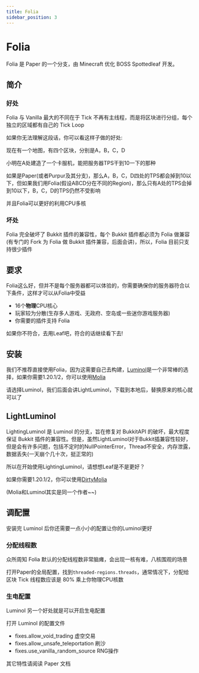 ```yaml
---
title: Folia
sidebar_position: 3
---
```


# Folia

Folia 是 Paper 的一个分支，由 Minecraft 优化 BOSS Spottedleaf 开发。

## 简介

### 好处

Folia 与 Vanilla 最大的不同在于 Tick 不再有主线程，而是将区块进行分组，每个独立的区域都有自己的 Tick Loop

如果你无法理解这段话，你可以看这样子做的好处:

现在有一个地图，有四个区块，分别是A，B，C，D

小明在A处建造了一个卡服机，能把服务器TPS干到10一下的那种

如果是Paper(或者Purpur及其分支)，那么A，B，C，D四处的TPS都会掉到10以下，但如果我们用Folia(假设ABCD分在不同的Region)，那么只有A处的TPS会掉到10以下，B，C，D的TPS仍然不受影响

并且Folia可以更好的利用CPU多核

### 坏处

Folia 完全破坏了 Bukkit 插件的兼容性，每个 Bukkit 插件都必须为 Folia 做兼容(有专门的 Fork 为 Folia 做 Bukkit 插件兼容，后面会讲)，所以，Folia 目前只支持很少插件

## 要求

Folia这么好，但并不是每个服务器都可以体验的，你需要确保你的服务器符合以下条件，这样才可以从Folia中受益

* 16个**物理**CPU核心
* 玩家较为分散(生存多人游戏、无政府、空岛或一些迷你游戏服务器)
* 你需要的插件支持 Folia

如果你不符合，去用Leaf吧，符合的话继续看下去!

## 安装

我们不推荐直接使用Folia，因为这需要自己去构建，[Luminol](https://luminolmc.com/)是一个非常棒的选择，如果你需要1.20.1/2，你可以使用[Molia](https://github.com/Era4FunMC/Molia)

请选择Luminol，我们后面会讲LightLuminol，下载到本地后，替换原来的核心就可以了

## LightLuminol

LightingLuminol 是 Luminol 的分支，旨在修复对 BukkitAPI 的破坏，最大程度保证 Bukkit 插件的兼容性。但是，虽然LightLuminol对于Bukkit插兼容性较好，但是会有许多问题，包括不定时的NullPointerError，Thread不安全，内存泄露，数据丢失(一天崩个几十次，挺正常的)

所以在开始使用LightingLuminol，请想想Leaf是不是更好？

如果你需要1.20.1/2，你可以使用[DirtyMolia](https://github.com/Era4FunMC/DirtyMolia)

(Molia和Luminol其实是同一个作者~~)

## 调配置

安装完 Luminol 后你还需要一点小小的配置让你的Luminol更好

### 分配线程数

众所周知 Folia 默认的分配线程数非常脑瘫，会出现一核有难，八核围观的场景

打开Paper的全局配置，找到`threaded-regions.threads`，通常情况下，分配给区块 Tick 线程数应该是 80% 乘上你物理CPU核数

### 生电配置

Luminol 另一个好处就是可以开启生电配置

打开 Luminol 的配置文件

* fixes.allow_void_trading 虚空交易
* fixes.allow_unsafe_teleportation 刷沙
* fixes.use_vanilla_random_source RNG操作

其它特性请阅读 Paper 文档
